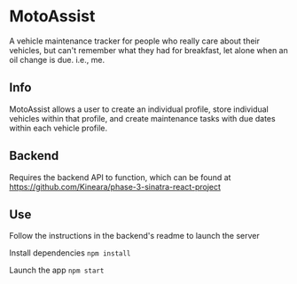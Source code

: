 # MotoAssist

A vehicle maintenance tracker for people who really care about their vehicles, but can't remember what they had for breakfast, let alone when an oil change is due. i.e., me.

## Info

MotoAssist allows a user to create an individual profile, store individual vehicles within that profile, and create maintenance tasks with due dates within each vehicle profile.

## Backend
Requires the backend API to function, which can be found at https://github.com/Kineara/phase-3-sinatra-react-project

## Use
Follow the instructions in the backend's readme to launch the server

Install dependencies
```npm install```

Launch the app
```npm start```